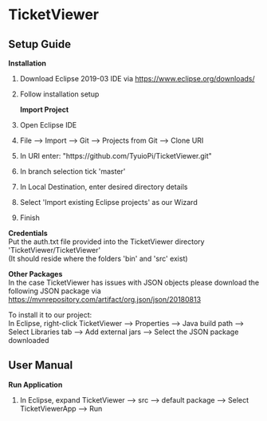 # TicketViewer

## Setup Guide
**Installation**  
1. Download Eclipse 2019-03 IDE via https://www.eclipse.org/downloads/  
2. Follow installation setup  

	**Import Project**  
3. Open Eclipse IDE  
4. File --> Import --> Git --> Projects from Git --> Clone URI  
5. In URI enter: "https://<span></span>github.com/TyuioPi/TicketViewer.git"  
6. In branch selection tick 'master'  
7. In Local Destination, enter desired directory details  
8. Select 'Import existing Eclipse projects' as our Wizard  
9. Finish  

**Credentials**  
Put the auth.txt file provided into the TicketViewer directory 'TicketViewer/TicketViewer'  
(It should reside where the folders 'bin' and 'src' exist)  

**Other Packages**  
In the case TicketViewer has issues with JSON objects please download the
following JSON package via https://mvnrepository.com/artifact/org.json/json/20180813    

To install it to our project:  
In Eclipse, right-click TicketViewer --> Properties --> Java build path
			--> Select Libraries tab --> Add external jars --> Select the JSON package downloaded

## User Manual  
**Run Application**  
1. In Eclipse, expand TicketViewer --> src --> default package --> Select TicketViewerApp --> Run